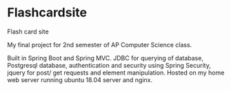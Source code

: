 # Flashcardsite
Flash card site 

My final project for 2nd semester of AP Computer Science class.

Built in Spring Boot and Spring MVC. JDBC for querying of database, Postgresql database, authentication and security using Spring Security, jquery for post/ get requests and element manipulation. Hosted on my home web server running ubuntu 18.04 server and nginx. 

